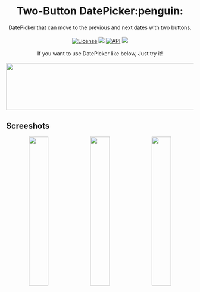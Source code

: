 <h1 align="center">Two-Button DatePicker:penguin:</h1>


<p align="center">
  DatePicker that can move to the previous and next dates with two buttons.
  <br/><br/>
  <a href="https://opensource.org/licenses/Apache-2.0"><img alt="License" src="https://img.shields.io/badge/License-Apache%202.0-red.svg"/></a>
  <img src="https://img.shields.io/github/languages/top/ggujangi/ggu.two-button-datepicker"/>
  <a href="https://android-arsenal.com/api?level=16"><img alt="API" src="https://img.shields.io/badge/API-16%2B-yellow.svg?style=flat"/></a>
  <img src="https://img.shields.io/github/last-commit/ggujangi/ggu.two-button-datepicker"/>
  <br/><br/>If you want to use DatePicker like below, Just try it!
  <br/><br/>
<img src="https://user-images.githubusercontent.com/25583321/81492805-da841500-92d5-11ea-9098-403fc1fd77d6.png" 
     width="515.5px" height="126.5px" href="https://github.com/ggujangi/ggu.system.ui/files/4094927/System.UI.Visibility.ppt.pptx"/>
</p>


## Screeshots
<p align="center">
<img src="https://user-images.githubusercontent.com/25583321/81493148-0a80e780-92d9-11ea-8095-6bd47d329e00.gif" width="32%"/>
<img src="https://user-images.githubusercontent.com/25583321/81493148-0a80e780-92d9-11ea-8095-6bd47d329e00.gif" width="32%"/>
<img src="https://user-images.githubusercontent.com/25583321/81493148-0a80e780-92d9-11ea-8095-6bd47d329e00.gif" width="32%"/>
</p>

